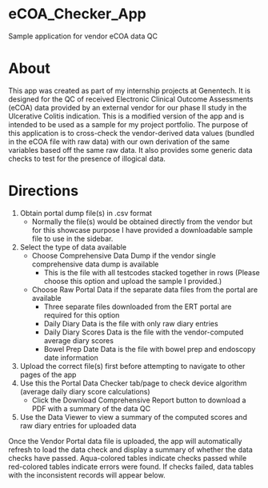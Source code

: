 # eCOA_Checker_App
Sample application for vendor eCOA data QC

# About
This app was created as part of my internship projects at Genentech. It is designed for the QC of received Electronic Clinical Outcome Assessments (eCOA) data provided by an external vendor for our phase II study in the Ulcerative Colitis indication. This is a modified version of the app and is intended to be used as a sample for my project portfolio. The purpose of this application is to cross-check the vendor-derived data values (bundled in the eCOA file with raw data) with our own derivation of the same variables based off the same raw data. It also provides some generic data checks to test for the presence of illogical data.

# Directions
1. Obtain portal dump file(s) in .csv format
    * Normally the file(s) would be obtained directly from the vendor but for this showcase purpose I have provided a downloadable sample file to use in the sidebar.
2. Select the type of data available
    * Choose Comprehensive Data Dump if the vendor single comprehensive data dump is available
      * This is the file with all testcodes stacked together in rows (Please choose this option and upload the sample I provided.)
    * Choose Raw Portal Data if the separate data files from the portal are available
      * Three separate files downloaded from the ERT portal are required for this option
      * Daily Diary Data is the file with only raw diary entries
      * Daily Diary Scores Data is the file with the vendor-computed average diary scores
      * Bowel Prep Date Data is the file with bowel prep and endoscopy date information
3. Upload the correct file(s) first before attempting to navigate to other pages of the app
4. Use this the Portal Data Checker tab/page to check device algorithm (average daily diary score calculations)
    * Click the Download Comprehensive Report button to download a PDF with a summary of the data QC
5. Use the Data Viewer to view a summary of the computed scores and raw diary entries for uploaded data

Once the Vendor Portal data file is uploaded, the app will automatically refresh to load the data check and display a summary of whether the data checks have passed. Aqua-colored tables indicate checks passed while red-colored tables indicate errors were found. If checks failed, data tables with the inconsistent records will appear below.
